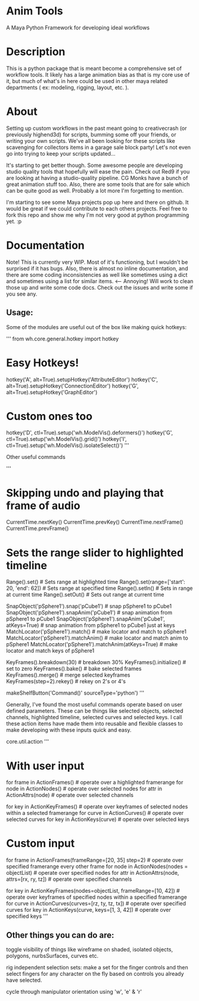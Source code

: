 Anim Tools
==========
A Maya Python Framework for developing ideal workflows

# Description
This is a python package that is meant become a comprehensive set of workflow tools. It likely has a large animation bias as that is my core use of it, but much of what's in here could be used in other maya related departments ( ex: modeling, rigging, layout, etc. ).

# About
Setting up custom workflows in the past meant going to creativecrash (or previously highend3d) for scripts, bumming some off your friends, or writing your own scripts. We've all been looking for these scripts like scavenging for collectors items in a garage sale block party! Let's not even go into trying to keep your scripts updated...

It's starting to get better though. Some awesome people are developing studio quality tools that hopefully will ease the pain. Check out Red9 if you are looking at having a studio-quality pipeline. CG Monks have a bunch of great animation stuff too. Also, there are some tools that are for sale which can be quite good as well. Probably a lot more I'm forgetting to mention.

I'm starting to see some Maya projects pop up here and there on github. It would be great if we could contribute to each others projects. Feel free to fork this repo and show me why I'm not very good at python programming yet. :p


# Documentation

Note! This is currently very WIP. Most of it's functioning, but I wouldn't be surprised if it has bugs. Also, there is almost no inline documentation, and there are some coding inconsistencies as well like sometimes using a dict and sometimes using a list for similar items. <-- Annoying! Will work to clean those up and write some code docs. Check out the issues and write some if you see any.


## Usage:

Some of the modules are useful out of the box like making quick hotkeys:

'''
from wh.core.general.hotkey import hotkey

# Easy Hotkeys!
hotkey('A', alt=True).setupHotkey('AttributeEditor')
hotkey('C', alt=True).setupHotkey('ConnectionEditor')
hotkey('G', alt=True).setupHotkey('GraphEditor')

# Custom ones too
hotkey('D', ctl=True).setup('wh.ModelVis().deformers()')
hotkey('G', ctl=True).setup('wh.ModelVis().grid()')
hotkey('I', ctl=True).setup('wh.ModelVis().isolateSelect()')
'''

Other useful commands

'''
# Skipping undo and playing that frame of audio
CurrentTime.nextKey()
CurrentTime.prevKey()
CurrentTime.nextFrame()
CurrentTime.prevFrame()

# Sets the range slider to highlighted timeline
Range().set() # Sets range at highlighted time
Range().set(range=['start': 20, 'end': 62]) # Sets range at specified time
Range().setIn() # Sets in range at current time
Range().setOut() # Sets out range at current time

SnapObject('pSphere1').snap('pCube1') # snap pSphere1 to pCube1
SnapObject('pSphere1').snapAnim('pCube1') # snap animation from pSphere1 to pCube1
SnapObject('pSphere1').snapAnim('pCube1', atKeys=True) # snap animation from pSphere1 to pCube1 just at keys
MatchLocator('pSphere1').match() # make locator and match to pSphere1
MatchLocator('pSphere1').matchAnim() # make locator and match anim to pSphere1
MatchLocator('pSphere1').matchAnim(atKeys=True) # make locator and match keys of pSphere1

KeyFrames().breakdown(30) # breakdown 30%
KeyFrames().initialize() # set to zero
KeyFrames().bake() # bake selected frames
KeyFrames().merge() # merge selected keyframes
KeyFrames(step=2).rekey() # rekey on 2's or 4's

makeShelfButton('Command()' sourceType='python')
'''

Generally, I've found the most useful commands operate based on user defined parameters. These can be things like selected objects, selected channels, highlighted timeline, selected curves and selected keys. I call these action items have made them into reusable and flexible classes to make developing with these inputs quick and easy.

core.util.action
'''
# With user input
for frame in ActionFrames() # operate over a highlighted framerange
    for node in ActionNodes() # operate over selected nodes
        for attr in ActionAttrs(node) # operate over selected channels

for key in ActionKeyFrames() # operate over keyframes of selected nodes within a selected framerange
	for curve in ActionCurves() # operate over selected curves
		for key in ActionKeys(curve) # operate over selected keys

# Custom input

for frame in ActionFrames(frameRange=[20, 35] step=2) # operate over specified framerange every other frame
    for node in ActionNodes(nodes = objectList) # operate over specified nodes
        for attr in ActionAttrs(node, attrs=[rx, ry, tz]) # operate over specified channels

for key in ActionKeyFrames(nodes=objectList, frameRange=[10, 42]) # operate over keyframes of specified nodes within a specified framerange
	for curve in ActionCurves(curves=[rz, ty, tz, tx]) # operate over specified curves
		for key in ActionKeys(curve, keys=[1, 3, 42]) # operate over specified keys
'''

## Other things you can do are:

toggle visibility of things like wireframe on shaded, isolated objects, polygons, nurbsSurfaces, curves etc.

rig independent selection sets: make a set for the finger controls and then select fingers for any character on the fly based on controls you already have selected.

cycle through manipulator orientation using 'w', 'e' & 'r'